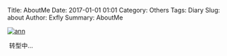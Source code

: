 Title: AboutMe
Date: 2017-01-01 01:01
Category: Others
Tags: Diary
Slug: about
Author: Exfly
Summary: AboutMe

[![ann](https://avatars2.githubusercontent.com/u/22613193?v=3&s=400)](https://github.com/exfly)

​    转型中...
